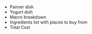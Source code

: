 
- Panner dish
- Yogurt dish
- Macro breakdown
- Ingredients list with places to buy from
- Total Cost